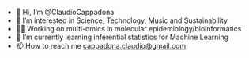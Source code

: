 - 👋 Hi, I’m @ClaudioCappadona
- 👀 I’m interested in Science, Technology, Music and Sustainability
- 👨‍💻 Working on multi-omics in molecular epidemiology/bioinformatics
- 🌱 I’m currently learning inferential statistics for Machine Learning
- 📫 How to reach me cappadona.claudio@gmail.com

<!---
ClaudioCappadona/ClaudioCappadona is a ✨ special ✨ repository because its `README.md` (this file) appears on your GitHub profile.
You can click the Preview link to take a look at your changes.
--->
